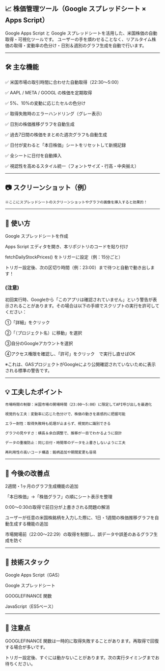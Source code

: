 ## 📈 株価管理ツール（Google スプレッドシート × Apps Script）

Google Apps Script と Google スプレッドシートを活用した、米国株価の自動取得・可視化ツールです。 ユーザーの手を煩わせることなく、リアルタイム株価の取得・変動率の色分け・日別＆週別のグラフ生成を自動で行います。

---

## 🛠 主な機能

✅ 米国市場の取引時間に合わせた自動取得（22:30〜5:00）

✅ AAPL / META / GOOGL の株価を定期取得

✅ 5%、10%の変動に応じたセルの色分け

✅ 取得失敗時のエラーハンドリング（グレー表示）

✅ 日別の株価推移グラフを自動生成

✅ 過去7日間の株価をまとめた週次グラフも自動生成

✅ 日付が変わると「本日株価」シートをリセットして新規記録

✅ 全シートに日付を自動挿入

✅ 視認性を高めるスタイル統一（フォントサイズ・行高・中央揃え）

---

## 📷 スクリーンショット（例）

    ※ここにスプレッドシートのスクリーンショットやグラフの画像を挿入すると効果的！

---

## 🚀 使い方

Google スプレッドシートを作成

Apps Script エディタを開き、本リポジトリのコードを貼り付け

fetchDailyStockPrices() をトリガーに設定（例：15分ごと）

トリガー設定後、次の区切り時間（例：23:00）まで待つと自動で動き出します！

        
### (注意)

初回実行時、Googleから「このアプリは確認されていません」という警告が表示されることがあります。その場合は以下の手順でスクリプトの実行を許可してください：

①「詳細」をクリック

➁「（プロジェクト名）に移動」を選択

③自分のGoogleアカウントを選択

④アクセス権限を確認し、「許可」をクリック　で実行し直せばOK

※これは、GASプロジェクトがGoogleにより公開確認されていないために表示される標準の警告です。

---

## 💡 工夫したポイント

    市場時間の制御：米国市場の開場時間（23:00〜5:00）に限定してAPI呼び出しを最適化

    視覚的な工夫：変動率に応じた色分けで、株価の動きを直感的に把握可能

    エラー耐性：取得失敗時も処理が止まらず、視覚的に識別できる

    グラフの見やすさ：横長＆余白調整で、推移が一目でわかるように設計

    データの重複防止：同じ日付・時間帯のデータを上書きしないように工夫

    再利用性の高いコード構造：銘柄追加や期間変更も容易

---    

## 🧩 今後の改善点

2週間・1ヶ月のグラフ生成機能の追加

「本日株価」→「株価グラフ」の順にシート表示を整理

0:00〜0:30の取得で前日分が上書きされる問題の解消

ユーザーが任意の米国株銘柄を入力した際に、1日・1週間の株価推移グラフを自動生成する機能の追加

市場開場前（22:00〜22:29）の取得を制御し、誤データや誤差のあるグラフ生成を防ぐ

---

## 🔧 技術スタック

Google Apps Script（GAS）

Google スプレッドシート

GOOGLEFINANCE 関数

JavaScript（ES5ベース）

---

## 📌 注意点

GOOGLEFINANCE 関数は一時的に取得失敗することがあります。再取得で回復する場合が多いです。

トリガー設定後、すぐには動かないことがあります。次の実行タイミングまでお待ちください。
